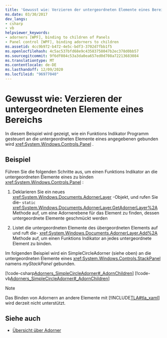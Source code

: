 ```yaml
---
title: 'Gewusst wie: Verzieren der untergeordneten Elemente eines Bereichs'
ms.date: 03/30/2017
dev_langs:
- csharp
- vb
helpviewer_keywords:
- adorners [WPF], binding to children of Panels
- Panel control [WPF], binding adorners to children
ms.assetid: 4cc9b972-b472-4e5c-bdf3-3702d7fbb1f5
ms.openlocfilehash: 4c5ac537bfd68e9c43583758047b2ec378d0bb57
ms.sourcegitcommit: 9f6df084c53a3da0ea657ed0d708a72213683084
ms.translationtype: MT
ms.contentlocale: de-DE
ms.lasthandoff: 12/09/2020
ms.locfileid: "96977040"
---
```

# <a name="how-to-adorn-the-children-of-a-panel"></a>Gewusst wie: Verzieren der untergeordneten Elemente eines Bereichs
In diesem Beispiel wird gezeigt, wie ein Funktions Indikator Programm gesteuert an die untergeordneten Elemente eines angegebenen gebunden wird <xref:System.Windows.Controls.Panel> .  
  
## <a name="example"></a>Beispiel  
 Führen Sie die folgenden Schritte aus, um einen Funktions Indikator an die untergeordneten Elemente eines zu binden <xref:System.Windows.Controls.Panel> :  
  
1. Deklarieren Sie ein neues <xref:System.Windows.Documents.AdornerLayer> -Objekt, und rufen Sie die- `static` <xref:System.Windows.Documents.AdornerLayer.GetAdornerLayer%2A> Methode auf, um eine Adornerebene für das Element zu finden, dessen untergeordnete Elemente geschmückt werden  
  
2. Listet die untergeordneten Elemente des übergeordneten Elements auf und ruft die- <xref:System.Windows.Documents.AdornerLayer.Add%2A> Methode auf, um einen Funktions Indikator an jedes untergeordnete Element zu binden.  
  
 Im folgenden Beispiel wird ein SimpleCircleAdorner (siehe oben) an die untergeordneten Elemente eines <xref:System.Windows.Controls.StackPanel> namens *myStackPanel* gebunden.  
  
 [!code-csharp[Adorners_SimpleCircleAdorner#_AdornChildren](~/samples/snippets/csharp/VS_Snippets_Wpf/Adorners_SimpleCircleAdorner/CSharp/Window1.xaml.cs#_adornchildren)]
 [!code-vb[Adorners_SimpleCircleAdorner#_AdornChildren](~/samples/snippets/visualbasic/VS_Snippets_Wpf/Adorners_SimpleCircleAdorner/VisualBasic/Window1.xaml.vb#_adornchildren)]  
  
> [!NOTE]
> Das Binden von Adornern an andere Elemente mit [!INCLUDE[TLA#tla_xaml](../../../includes/tlasharptla-xaml-md.md)] wird derzeit nicht unterstützt.  
  
## <a name="see-also"></a>Siehe auch

- [Übersicht über Adorner](adorners-overview.md)
